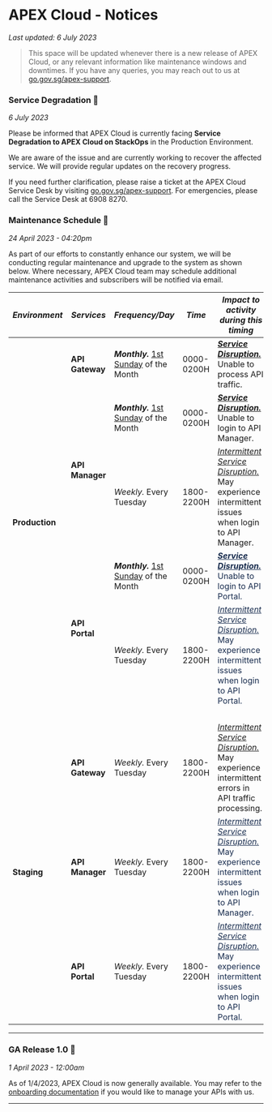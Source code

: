 # APEX Cloud - Notices

_Last updated: 6 July 2023_

> This space will be updated whenever there is a new release of APEX Cloud,
> or any relevant information like maintenance windows and downtimes.
> If you have any queries, you may reach out to us at [go.gov.sg/apex-support](https://go.gov.sg/apex-support).

### Service Degradation 🚫

_6 July 2023_

Please be informed that APEX Cloud is currently facing **Service Degradation to APEX Cloud on StackOps** in the Production Environment.

We are aware of the issue and are currently working to recover the affected service. We will provide regular updates on the recovery progress.

If you need further clarification, please raise a ticket at the APEX Cloud Service Desk by visiting [go.gov.sg/apex-support](https://go.gov.sg/apex-support). For emergencies, please call the Service Desk at 6908 8270.

### Maintenance Schedule 🔧

_24 April 2023 - 04:20pm_

As part of our efforts to constantly enhance our system, we will be conducting regular maintenance and upgrade to the system as shown below. Where necessary, APEX Cloud team may schedule additional maintenance activities and subscribers will be notified via email.

<table class="wrapped confluenceTable stickyTableHeaders" resolved="" style="padding: 0px;"><thead class="tableFloatingHeaderOriginal"><tr><th scope="col" style="text-align: center;" class="confluenceTh"><em>Environment</em></th><th scope="col" style="text-align: center;" class="confluenceTh"><em>Services</em></th><th scope="col" style="text-align: center;" class="confluenceTh"><em>Frequency/Day</em></th><th scope="col" style="text-align: center;" class="confluenceTh"><em>Time</em></th><th scope="col" style="text-align: center;" class="confluenceTh"><em>Impact to activity during this timing</em></th></tr></thead><thead class="tableFloatingHeader" style="display: none;"><tr><th scope="col" style="text-align: center;" class="confluenceTh"><em>Environment</em></th><th scope="col" style="text-align: center;" class="confluenceTh"><em>Services</em></th><th scope="col" style="text-align: center;" class="confluenceTh"><em>Frequency/Day</em></th><th scope="col" style="text-align: center;" class="confluenceTh"><em>Time</em></th><th scope="col" style="text-align: center;" class="confluenceTh"><em>Impact to activity during this timing</em></th></tr></thead><colgroup><col><col><col><col><col></colgroup><tbody><tr><td rowspan="5" class="confluenceTd"><strong>Production</strong></td><td class="confluenceTd"><strong>API Gateway</strong></td><td class="confluenceTd"><em><strong>Monthly.</strong></em> <u>1st Sunday</u> of the Month</td><td class="confluenceTd">0000-0200H</td><td class="confluenceTd"><em><strong><u>Service Disruption.</u></strong> </em>Unable to process API traffic.</td></tr><tr><td rowspan="2" class="confluenceTd"><strong>API Manager</strong></td><td class="confluenceTd"><em><strong>Monthly.</strong></em> <u>1st Sunday</u> of the Month</td><td class="confluenceTd">0000-0200H</td><td class="confluenceTd"><em><strong><u style="text-align: left;">Service Disruption.</u></strong></em> Unable to login to API Manager.</td></tr><tr><td class="confluenceTd"><em>Weekly.</em> Every Tuesday</td><td class="confluenceTd">1800-2200H</td><td class="confluenceTd"><em><u><u style="text-align: left;">Intermittent Service Disruption.</u></u></em> May experience intermittent issues when login to API Manager.&nbsp;</td></tr><tr><td rowspan="2" class="confluenceTd"><strong>API Portal</strong></td><td class="confluenceTd"><em><strong>Monthly.</strong></em> <u>1st Sunday</u> of the Month</td><td class="confluenceTd">0000-0200H</td><td class="confluenceTd"><span style="color: rgb(23,43,77);"><em><strong><u style="text-align: left;">Service Disruption.</u></strong> </em>Unable to login to API Portal.</span></td></tr><tr><td class="confluenceTd"><em>Weekly.</em> Every Tuesday</td><td class="confluenceTd">1800-2200H</td><td class="confluenceTd"><span style="color: rgb(23,43,77);"><em><u style="text-align: left;">Intermittent Service Disruption.</u></em> May experience intermittent issues when login to API Portal.</span></td></tr><tr><td class="highlight-#c1c7d0 confluenceTd" colspan="5" data-highlight-colour="#c1c7d0" title="Background color : Medium grey 45%"><span style="color: rgb(23,43,77);" title=""><br></span></td></tr><tr><td rowspan="3" class="confluenceTd"><strong>Staging</strong></td><td class="confluenceTd"><strong>API Gateway</strong></td><td class="confluenceTd"><em>Weekly.</em> Every Tuesday</td><td class="confluenceTd">1800-2200H</td><td class="confluenceTd"><em><u style="text-align: left;">Intermittent Service Disruption.</u> </em>May experience intermittent errors in API traffic processing.&nbsp;</td></tr><tr><td class="confluenceTd"><strong>API Manager</strong></td><td class="confluenceTd"><em>Weekly.</em> Every Tuesday</td><td class="confluenceTd">1800-2200H</td><td class="confluenceTd"><span style="color: rgb(23,43,77);"><em><u style="text-align: left;">Intermittent Service Disruption.</u></em> May experience intermittent issues when login to API Manager.&nbsp;</span></td></tr><tr><td class="confluenceTd"><strong>API Portal</strong></td><td class="confluenceTd"><em>Weekly.</em> Every Tuesday</td><td class="confluenceTd">1800-2200H</td><td class="confluenceTd"><span style="color: rgb(23,43,77);"><em><u style="text-align: left;">Intermittent Service Disruption.</u></em> May experience intermittent issues when login to API Portal.</span></td></tr></tbody></table>

---

### GA Release 1.0 🎉

_1 April 2023 - 12:00am_

As of 1/4/2023, APEX Cloud is now generally available. You may refer to the [onboarding documentation](https://docs.developer.tech.gov.sg/docs/apex-cloud-onboarding/) if you would like to manage your APIs with us.

---
